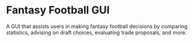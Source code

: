 # Fantasy Football GUI
A GUI that assists users in making fantasy football decisions by comparing statistics, advising on draft choices, evaluating trade proposals, and more.
